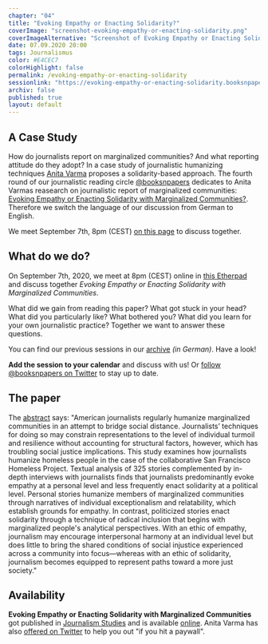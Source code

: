```yaml
---
chapter: "04"
title: "Evoking Empathy or Enacting Solidarity?"
coverImage: "screenshot-evoking-empathy-or-enacting-solidarity.png"
coverImageAlternative: "Screenshot of Evoking Empathy or Enacting Solidarity with Marginalized Communities"
date: 07.09.2020 20:00
tags: Journalismus
color: #E4CEC7
colorHighlight: false
permalink: /evoking-empathy-or-enacting-solidarity
sessionlink: "https://evoking-empathy-or-enacting-solidarity.booksnpapers.de/"
archiv: false
published: true
layout: default
---
```


<section markdown="1">

## A Case Study

How do journalists report on marginalized communities? And what reporting attitude do they adopt? In a case study of journalistic humanizing techniques [Anita Varma](https://twitter.com/anitawrites) proposes a solidarity-based approach. The fourth round of our journalistic reading circle [@booksnpapers](https://twitter.com/booksnpapers) dedicates to Anita Varmas reasearch on journalistic report of marginalized communities: [Evoking Empathy or Enacting Solidarity with Marginalized Communities?](https://doi.org/10.1080/1461670X.2020.1789495). Therefore we switch the language of our discussion from German to English.

We meet September 7th, 8pm (CEST) [on this page](https://evoking-empathy-or-enacting-solidarity.booksnpapers.de/) to discuss together.

</section>

<section markdown="1">

## What do we do?

On September 7th, 2020, we meet at 8pm (CEST) online in [this Etherpad](https://tausend-zeilen-luege.booksnpapers.de/) and discuss together _Evoking Empathy or Enacting Solidarity with Marginalized Communities_.

What did we gain from reading this paper? What got stuck in your head? What did you particularly like? What bothered you? What did you learn for your own journalistic practice? Together we want to answer these questions.

You can find our previous sessions in our [archive](/archiv) _(in German)_. Have a look!

**Add the session to your calendar** and discuss with us! Or [follow @booksnpapers on Twitter](https://twitter.com/booksnpapers) to stay up to date.

</section>

<section markdown="1">

## The paper

The [abstract](https://www.rowohlt.de/taschenbuch/juan-moreno-tausend-zeilen-luege.html) says: "American journalists regularly humanize marginalized communities in an attempt to bridge social distance. Journalists’ techniques for doing so may constrain representations to the level of individual turmoil and resilience without accounting for structural factors, however, which has troubling social justice implications. This study examines how journalists humanize homeless people in the case of the collaborative San Francisco Homeless Project. Textual analysis of 325 stories complemented by in-depth interviews with journalists finds that journalists predominantly evoke empathy at a personal level and less frequently enact solidarity at a political level. Personal stories humanize members of marginalized communities through narratives of individual exceptionalism and relatability, which establish grounds for empathy. In contrast, politicized stories enact solidarity through a technique of radical inclusion that begins with marginalized people's analytical perspectives. With an ethic of empathy, journalism may encourage interpersonal harmony at an individual level but does little to bring the shared conditions of social injustice experienced across a community into focus—whereas with an ethic of solidarity, journalism becomes equipped to represent paths toward a more just society."

</section>

<section markdown="1">

## Availability

**Evoking Empathy or Enacting Solidarity with Marginalized Communities** got published in [Journalism Studies](tandfonline.com/loi/rjos20) and is available [online](https://doi.org/10.1080/1461670X.2020.1789495). Anita Varma has also [offered on Twitter](https://twitter.com/anitawrites/status/1281219607156518912) to help you out "if you hit a paywall".

</section>

